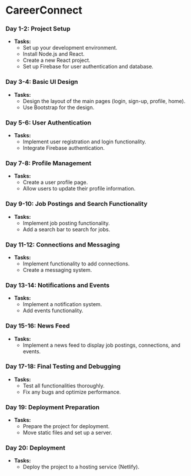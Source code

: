 # CareerConnect 

### Day 1-2: Project Setup
- **Tasks:**
  - Set up your development environment.
  - Install Node.js and React.
  - Create a new React project.
  - Set up Firebase for user authentication and database.

### Day 3-4: Basic UI Design
- **Tasks:**
  - Design the layout of the main pages (login, sign-up, profile, home).
  - Use Bootstrap for the design.

### Day 5-6: User Authentication
- **Tasks:**
  - Implement user registration and login functionality.
  - Integrate Firebase authentication.

### Day 7-8: Profile Management
- **Tasks:**
  - Create a user profile page.
  - Allow users to update their profile information.

### Day 9-10: Job Postings and Search Functionality
- **Tasks:**
  - Implement job posting functionality.
  - Add a search bar to search for jobs.

### Day 11-12: Connections and Messaging
- **Tasks:**
  - Implement functionality to add connections.
  - Create a messaging system.

### Day 13-14: Notifications and Events
- **Tasks:**
  - Implement a notification system.
  - Add events functionality.

### Day 15-16: News Feed
- **Tasks:**
  - Implement a news feed to display job postings, connections, and events.

### Day 17-18: Final Testing and Debugging
- **Tasks:**
  - Test all functionalities thoroughly.
  - Fix any bugs and optimize performance.

### Day 19: Deployment Preparation
- **Tasks:**
  - Prepare the project for deployment.
  - Move static files and set up a server.

### Day 20: Deployment
- **Tasks:**
  - Deploy the project to a hosting service (Netlify).
